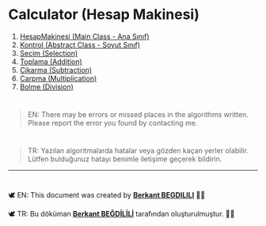 # Calculator (Hesap Makinesi)

 1. [HesapMakinesi (Main Class - Ana Sınıf)](https://github.com/berkantbegdilili/JavaAlgorithms/blob/master/Calculator/HesapMakinesi.java "by BB")
 2. [Kontrol (Abstract Class - Soyut Sınıf)](https://github.com/berkantbegdilili/JavaAlgorithms/blob/master/Calculator/Kontrol.java "by BB")
 3. [Secim (Selection)](https://github.com/berkantbegdilili/JavaAlgorithms/blob/master/Calculator/Secim.java "by BB")
 4. [Toplama (Addition)](https://github.com/berkantbegdilili/JavaAlgorithms/blob/master/Calculator/Toplama.java "by BB")
 5. [Cikarma (Subtraction)](https://github.com/berkantbegdilili/JavaAlgorithms/blob/master/Calculator/Cikarma.java "by BB")
 6. [Carpma (Multiplication)](https://github.com/berkantbegdilili/JavaAlgorithms/blob/master/Calculator/Carpma.java "by BB")
 7. [Bolme (Division)](https://github.com/berkantbegdilili/JavaAlgorithms/blob/master/Calculator/Bolme.java "by BB")



#
> EN: There may be errors or missed places in the algorithms written. Please report the error you found by contacting me.
#
> TR: Yazılan algoritmalarda hatalar veya gözden kaçan yerler olabilir. Lütfen bulduğunuz hatayı benimle iletişime geçerek bildirin.

________________________________
#
🕊 EN: This document was created by [**Berkant BEGDILILI**](https://t.me/berkantbegdilili "Telegram: @berkantbegdilili")  ✌🏼

🕊 TR: Bu döküman [**Berkant BEĞDİLİLİ**](https://t.me/berkantbegdilili "Telegram: @berkantbegdilili") tarafından oluşturulmuştur. ✌🏼






